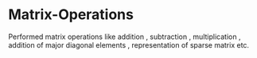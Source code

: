 # Matrix-Operations
Performed matrix operations like addition , subtraction , multiplication , addition of major diagonal elements , representation of sparse matrix etc.
